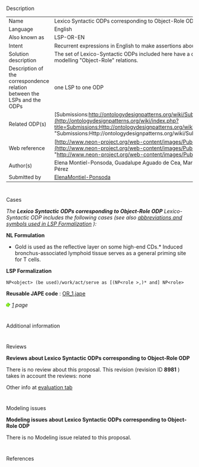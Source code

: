 # 

 Description




|  |  |
| --- | --- |
|  Name  |  Lexico Syntactic ODPs corresponding to Object-Role ODP  |
|  Language  |  English  |
|  Also known as  |  LSP-OR-EN  |
|  Intent  |  Recurrent expressions in English to make assertions about objects and the role they play  |
|  Solution description  |  The set of Lexico-Syntactic ODPs included here have a direct correspondence to the Content ODP for modelling "Object-Role" relations.  |
|  Description of the correspondence relation between the LSPs and the ODPs  |  one LSP to one ODP  |
|  Related ODP(s)  | [Submissions:http://ontologydesignpatterns.org/wiki/Submissions:Objectrole](http://ontologydesignpatterns.org/wiki/index.php?title=Submissions:Http://ontologydesignpatterns.org/wiki/Submissions:Objectrole&action=edit&redlink=1 "Submissions:Http://ontologydesignpatterns.org/wiki/Submissions:Objectrole (not yet written)")  |
|  Web reference  | [http://www.neon-project.org/web-content/images/Publications/neon\_2008\_d2.5.1.pdf](http://www.neon-project.org/web-content/images/Publications/neon_2008_d2.5.1.pdf "http://www.neon-project.org/web-content/images/Publications/neon_2008_d2.5.1.pdf")  |
|  Author(s)  |  Elena Montiel-Ponsoda, Guadalupe Aguado de Cea, Mari Carmen Suárez-Figueroa, Asunción Gómez-Pérez  |
|  Submitted by  | [ElenaMontiel-Ponsoda](../User/ElenaMontiel-Ponsoda.md "User:ElenaMontiel-Ponsoda")  |



  





# 

 Cases



_The
 __Lexico Syntactic ODPs corresponding to Object-Role ODP__ 
 Lexico-Syntactic ODP includes the following cases (see also
 [abbreviations and symbols used in LSP Formalization](../Community/LSPSymbols.md "Community:LSPSymbols") 
 ):_ 




  







__NL Formulation__ 



* Gold is used as the reflective layer on some high-end CDs.* Induced bronchus-associated lymphoid tissue serves as a general priming site for T cells.


__LSP Formalization__ 




```
NP<object> (be used)/work/act/serve as [(NP<role >,)* and] NP<role>

```


__Reusable JAPE code__ 
 :
 [OR\_1.jape](./OR_1.jape "OR 1.jape") 






[![](./11px-ArrowRight.gif)](../Image/ArrowRight.gif.md "ArrowRight.gif")
_[1](./Normalization@oldid=10071.md "Submissions:Lexico Syntactic ODPs corresponding to Object-Role ODP/1") 
 page_ 




# 

 Additional information



# 

 Reviews




__Reviews about Lexico Syntactic ODPs corresponding to Object-Role ODP__ 


 There is no review about this proposal.
This revision (revision ID
 __8981__ 
 ) takes in account the reviews: none
 



 Other info at
 [evaluation tab](http://ontologydesignpatterns.org/wiki/index.php?title=Submissions:Lexico_Syntactic_ODPs_corresponding_to_Object-Role_ODP&action=evaluation "http://ontologydesignpatterns.org/wiki/index.php?title=Submissions:Lexico_Syntactic_ODPs_corresponding_to_Object-Role_ODP&action=evaluation") 





  





# 

 Modeling issues




__Modeling issues about Lexico Syntactic ODPs corresponding to Object-Role ODP__ 


 There is no Modeling issue related to this proposal.
 




  





# 

 References